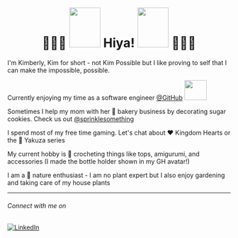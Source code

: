 <div align="center">
 <h1>
  🌸🌸🌸
  <img width=70 height=90 src="https://user-images.githubusercontent.com/17414922/228691279-0d96e768-6ced-478c-ba12-2a773c3136b8.gif" />
  Hiya! 
  <img width=70 height=90 src="https://user-images.githubusercontent.com/17414922/228691279-0d96e768-6ced-478c-ba12-2a773c3136b8.gif" />
  🌸🌸🌸
 </h1>
</div>

<p>I'm Kimberly, Kim for short - not Kim Possible but I like proving to self that I can make the impossible, possible.</p>
<p>Currently enjoying my time as a software engineer <a href="https://github.com">@GitHub</a> <img width=50 height=45 src="https://user-images.githubusercontent.com/17414922/228688837-87fcd8d7-3f75-4276-9e35-f08dec308283.gif" />
</p>
<p>Sometimes I help my mom with her 🧁 bakery business by decorating sugar cookies. Check us out <a href="https://www.instagram.com/sprinklesomething/">@sprinklesomething</a></p>
<p>I spend most of my free time gaming. Let's chat about ♥️ Kingdom Hearts or the 🐉 Yakuza series</p>
<p>My current hobby is 🧶 crocheting things like tops, amigurumi, and accessories (I made the bottle holder shown in my GH avatar!)</p>
<p>I am a 🌱 nature enthusiast - I am no plant expert but I also enjoy gardening and taking care of my house plants</p>

----

###### Connect with me on 
<a href="https://www.linkedin.com/in/kimberlylalmansingh/"> ![LinkedIn](https://img.shields.io/badge/linkedin-%230077B5.svg?style=for-the-badge&logo=linkedin&logoColor=white)</a> 

<!-- ### Languages & Tools
![Ruby](https://img.shields.io/badge/ruby-%23CC342D.svg?style=for-the-badge&logo=ruby&logoColor=white)
![Rails](https://img.shields.io/badge/rails-%23CC0000.svg?style=for-the-badge&logo=ruby-on-rails&logoColor=white)
![JavaScript](https://img.shields.io/badge/javascript-%23323330.svg?style=for-the-badge&logo=javascript&logoColor=%23F7DF1E)
![React](https://img.shields.io/badge/react-%2320232a.svg?style=for-the-badge&logo=react&logoColor=%2361DAFB)
![Gatsby](https://img.shields.io/badge/Gatsby-%23663399.svg?style=for-the-badge&logo=gatsby&logoColor=white)
<br />
![HTML5](https://img.shields.io/badge/html5-%23E34F26.svg?style=for-the-badge&logo=html5&logoColor=white)
![CSS3](https://img.shields.io/badge/css3-%231572B6.svg?style=for-the-badge&logo=css3&logoColor=white)
![TypeScript](https://img.shields.io/badge/typescript-%23007ACC.svg?style=for-the-badge&logo=typescript&logoColor=white)
![Java](https://img.shields.io/badge/java-%23ED8B00.svg?style=for-the-badge&logo=java&logoColor=white)
![NodeJS](https://img.shields.io/badge/node.js-6DA55F?style=for-the-badge&logo=node.js&logoColor=white)
<br />
![Postgres](https://img.shields.io/badge/postgres-%23316192.svg?style=for-the-badge&logo=postgresql&logoColor=white)
![MongoDB](https://img.shields.io/badge/MongoDB-%234ea94b.svg?style=for-the-badge&logo=mongodb&logoColor=white)
![Heroku](https://img.shields.io/badge/heroku-%23430098.svg?style=for-the-badge&logo=heroku&logoColor=white)
![DigitalOcean](https://img.shields.io/badge/DigitalOcean-%230167ff.svg?style=for-the-badge&logo=digitalOcean&logoColor=white)

#### I'm currently learning 
![Haskell](https://img.shields.io/badge/Haskell-5e5086?style=for-the-badge&logo=haskell&logoColor=white)
![Go](https://img.shields.io/badge/go-%2300ADD8.svg?style=for-the-badge&logo=go&logoColor=white)
<br />

#### Coder by day, Gamer by night
<a> ![Xbox](https://img.shields.io/badge/xbox-%23107C10.svg?style=for-the-badge&logo=xbox&logoColor=white) </a>
<a> ![PlayStation Network](https://img.shields.io/badge/PSN-%230070D1.svg?style=for-the-badge&logo=Playstation&logoColor=white) </a> -->


